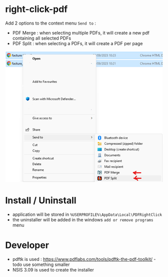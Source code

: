 # right-click-pdf

Add 2 options to the context menu `Send to` :
- PDF Merge : when selecting multiple PDFs, it will create a new pdf containing all selected PDFs
- PDF Split : when selecting a PDFs, it will create a PDF per page

![New Send to context menu options](screenshot.png)
 
# Install / Uninstall

- application will be stored in `%USERPROFILE%\AppData\Local\PDFRightClick`
- the uninstaller will be added in the windows `add or remove programs` menu 

# Developer

- pdftk is used : https://www.pdflabs.com/tools/pdftk-the-pdf-toolkit/ - todo use something smaller
- NSIS 3.09 is used to create the installer